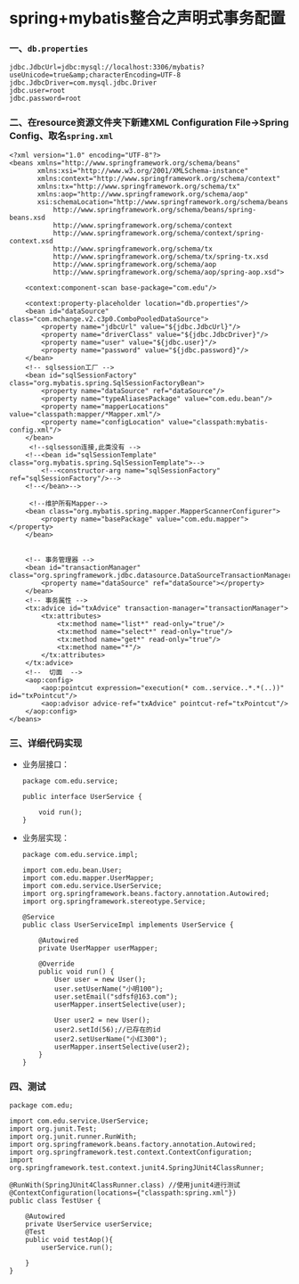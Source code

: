 # spring+mybatis整合之声明式事务配置

### 一、`db.properties`

    jdbc.JdbcUrl=jdbc:mysql://localhost:3306/mybatis?useUnicode=true&amp;characterEncoding=UTF-8
    jdbc.JdbcDriver=com.mysql.jdbc.Driver
    jdbc.user=root
    jdbc.password=root

### 二、在resource资源文件夹下新建XML Configuration File->Spring Config、取名`spring.xml`

    <?xml version="1.0" encoding="UTF-8"?>
    <beans xmlns="http://www.springframework.org/schema/beans"
           xmlns:xsi="http://www.w3.org/2001/XMLSchema-instance"
           xmlns:context="http://www.springframework.org/schema/context" 
           xmlns:tx="http://www.springframework.org/schema/tx"
           xmlns:aop="http://www.springframework.org/schema/aop"
           xsi:schemaLocation="http://www.springframework.org/schema/beans 
               http://www.springframework.org/schema/beans/spring-beans.xsd 
               http://www.springframework.org/schema/context 
               http://www.springframework.org/schema/context/spring-context.xsd 
               http://www.springframework.org/schema/tx 
               http://www.springframework.org/schema/tx/spring-tx.xsd 
               http://www.springframework.org/schema/aop 
               http://www.springframework.org/schema/aop/spring-aop.xsd">

        <context:component-scan base-package="com.edu"/>

        <context:property-placeholder location="db.properties"/>
        <bean id="dataSource" class="com.mchange.v2.c3p0.ComboPooledDataSource">
            <property name="jdbcUrl" value="${jdbc.JdbcUrl}"/>
            <property name="driverClass" value="${jdbc.JdbcDriver}"/>
            <property name="user" value="${jdbc.user}"/>
            <property name="password" value="${jdbc.password}"/>
        </bean>
        <!-- sqlsession工厂 -->
        <bean id="sqlSessionFactory" class="org.mybatis.spring.SqlSessionFactoryBean">
            <property name="dataSource" ref="dataSource"/>
            <property name="typeAliasesPackage" value="com.edu.bean"/>
            <property name="mapperLocations" value="classpath:mapper/*Mapper.xml"/>
            <property name="configLocation" value="classpath:mybatis-config.xml"/>
        </bean>
         <!--sqlsesson连接,此类没有 -->
        <!--<bean id="sqlSessionTemplate" class="org.mybatis.spring.SqlSessionTemplate">-->
            <!--<constructor-arg name="sqlSessionFactory" ref="sqlSessionFactory"/>-->
        <!--</bean>-->

         <!--维护所有Mapper-->
        <bean class="org.mybatis.spring.mapper.MapperScannerConfigurer">
            <property name="basePackage" value="com.edu.mapper"></property>
        </bean>


        <!-- 事务管理器 -->
        <bean id="transactionManager" class="org.springframework.jdbc.datasource.DataSourceTransactionManager">
            <property name="dataSource" ref="dataSource"></property>
        </bean>
        <!-- 事务属性 -->
        <tx:advice id="txAdvice" transaction-manager="transactionManager">
            <tx:attributes>
                <tx:method name="list*" read-only="true"/>
                <tx:method name="select*" read-only="true"/>
                <tx:method name="get*" read-only="true"/>
                <tx:method name="*"/>
            </tx:attributes>
        </tx:advice>
        <!--  切面  -->
        <aop:config>
            <aop:pointcut expression="execution(* com..service..*.*(..))" id="txPointcut"/>
            <aop:advisor advice-ref="txAdvice" pointcut-ref="txPointcut"/>
        </aop:config>
    </beans>

### 三、详细代码实现

* 业务层接口：

      package com.edu.service;

      public interface UserService {
      
          void run();
      }



* 业务层实现：

      package com.edu.service.impl;

      import com.edu.bean.User;
      import com.edu.mapper.UserMapper;
      import com.edu.service.UserService;
      import org.springframework.beans.factory.annotation.Autowired;
      import org.springframework.stereotype.Service;

      @Service
      public class UserServiceImpl implements UserService {

          @Autowired
          private UserMapper userMapper;

          @Override
          public void run() {
              User user = new User();
              user.setUserName("小明100");
              user.setEmail("sdfsf@163.com");
              userMapper.insertSelective(user);

              User user2 = new User();
              user2.setId(56);//已存在的id
              user2.setUserName("小红300");
              userMapper.insertSelective(user2);
          }
      }

### 四、测试

    package com.edu;

    import com.edu.service.UserService;
    import org.junit.Test;
    import org.junit.runner.RunWith;
    import org.springframework.beans.factory.annotation.Autowired;
    import org.springframework.test.context.ContextConfiguration;
    import org.springframework.test.context.junit4.SpringJUnit4ClassRunner;

    @RunWith(SpringJUnit4ClassRunner.class) //使用junit4进行测试
    @ContextConfiguration(locations={"classpath:spring.xml"})
    public class TestUser {

        @Autowired
        private UserService userService;
        @Test
        public void testAop(){
            userService.run();

        }
    }
